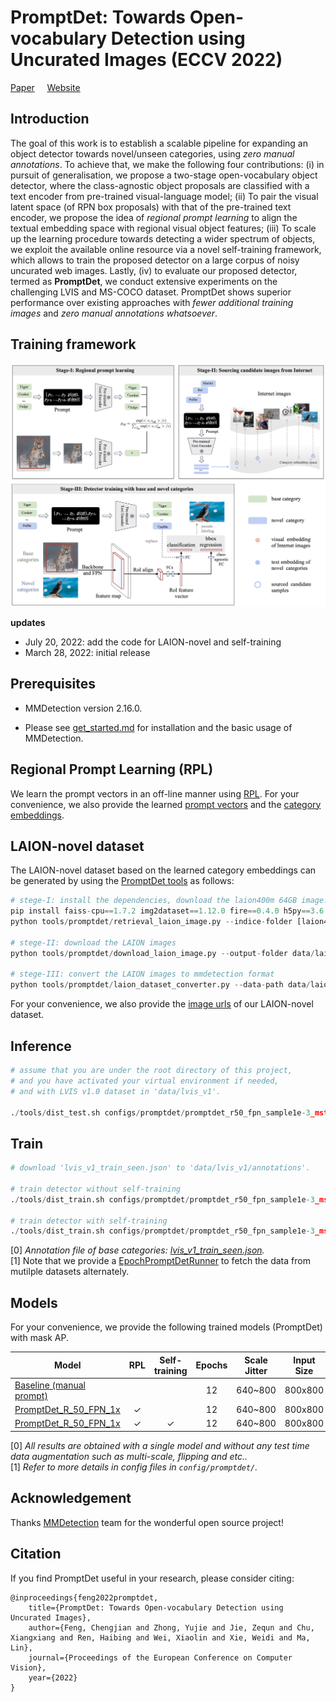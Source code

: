 
# PromptDet: Towards Open-vocabulary Detection using Uncurated Images (ECCV 2022)
[Paper](https://arxiv.org/abs/2203.16513) &nbsp; &nbsp; [Website](https://fcjian.github.io/promptdet)

## Introduction

The goal of this work is to establish a scalable pipeline for expanding an object detector towards novel/unseen categories, using *zero manual annotations*. To achieve that, we make the following four contributions: (i) in pursuit of generalisation, we propose a two-stage open-vocabulary object detector, where the class-agnostic object proposals are classified with a text encoder from pre-trained visual-language model; (ii) To pair the visual latent space (of RPN box proposals) with that of the pre-trained text encoder, we propose the idea of *regional prompt learning* to align the textual embedding space with regional visual object features; (iii) To scale up the learning procedure towards detecting a wider spectrum of objects, we exploit the available online resource via a novel self-training framework, which allows to train the proposed detector on a large corpus of noisy uncurated web images. Lastly, (iv) to evaluate our proposed detector, termed as **PromptDet**, we conduct extensive experiments on the challenging LVIS and MS-COCO dataset. PromptDet shows superior performance over existing approaches with *fewer additional training images* and *zero manual annotations whatsoever*.

## Training framework
![method overview](resources/promptdet.png)

**updates**
- July 20, 2022: add the code for LAION-novel and self-training
- March 28, 2022: initial release

## Prerequisites

- MMDetection version 2.16.0.

- Please see [get_started.md](docs/get_started.md) for installation and the basic usage of MMDetection.

## Regional Prompt Learning (RPL)
We learn the prompt vectors in an off-line manner using [RPL](https://github.com/fcjian/RPL). For your convenience, we also provide the learned [prompt vectors](promptdet_resources/prompt_learner/lvis/model.pth.tar-6) and the [category embeddings](promptdet_resources/lvis_category_embeddings.pt). 


## LAION-novel dataset
The LAION-novel dataset based on the learned category embeddings can be generated by using the [PromptDet tools](tools/promptdet) as follows:
```python
# stege-I: install the dependencies, download the laion400m 64GB image.index and metadata.hdf5 (https://the-eye.eu/public/AI/cah/), and then retrival the LAION images (urls)
pip install faiss-cpu==1.7.2 img2dataset==1.12.0 fire==0.4.0 h5py==3.6.0
python tools/promptdet/retrieval_laion_image.py --indice-folder [laion400m-64GB-index] --metadata [metadata.hdf5] --text-features promptdet_resources/lvis_category_embeddings.pt --output-folder data/laion_lvis/images --num-images 500

# stege-II: download the LAION images
python tools/promptdet/download_laion_image.py --output-folder data/laion_lvis/images --num-thread 10

# stege-III: convert the LAION images to mmdetection format
python tools/promptdet/laion_dataset_converter.py --data-path data/laion_lvis/images --out-file data/laion_lvis/laion_train.json --topK 300
```
For your convenience, we also provide the [image urls](data/laion_lvis.tar.gz) of our LAION-novel dataset.

## Inference

```python
# assume that you are under the root directory of this project,
# and you have activated your virtual environment if needed,
# and with LVIS v1.0 dataset in 'data/lvis_v1'.

./tools/dist_test.sh configs/promptdet/promptdet_r50_fpn_sample1e-3_mstrain_1x_lvis_v1_self_train.py work_dirs/promptdet_r50_fpn_sample1e-3_mstrain_1x_lvis_v1_self_train.pth 4 --eval bbox segm
```

## Train
```python
# download 'lvis_v1_train_seen.json' to 'data/lvis_v1/annotations'.

# train detector without self-training
./tools/dist_train.sh configs/promptdet/promptdet_r50_fpn_sample1e-3_mstrain_1x_lvis_v1.py 4

# train detector with self-training
./tools/dist_train.sh configs/promptdet/promptdet_r50_fpn_sample1e-3_mstrain_1x_lvis_v1_self_train.py 4 --resume-from work_dirs/promptdet_r50_fpn_sample1e-3_mstrain_1x_lvis_v1/epoch_6.pth
```
[0] *Annotation file of base categories: [lvis_v1_train_seen.json](https://drive.google.com/file/d/1dZQ5ytHgJPv4VgYOyjJerq4adc6GQkkd/view?usp=sharing).* \
[1] Note that we provide a [EpochPromptDetRunner](mmdet/core/utils/epoch_promptdet_runner.py) to fetch the data from mutilple datasets alternately.

## Models

For your convenience, we provide the following trained models (PromptDet) with mask AP.

Model | RPL | Self-training | Epochs | Scale Jitter | Input Size | AP<sub>novel | AP<c>c | AP<sub>f | AP | Download
--- |:---:|:---:|:---:|:---:|:---:|:---:|:---:|:---:|:---:|:---:
[Baseline (manual prompt)](configs/promptdet/promptdet_r50_fpn_sample1e-3_mstrain_1x_lvis_v1_manual_prompt.py) |  | | 12 | 640~800  | 800x800 | 7.4 | 17.2 | 26.1 | 19.0 | [google](https://drive.google.com/file/d/1pROiDQF18S1Wl5L6C1mMqt9FapMoiICj/view?usp=sharing)
[PromptDet_R_50_FPN_1x](configs/promptdet/promptdet_r50_fpn_sample1e-3_mstrain_1x_lvis_v1.py) | &check; | | 12 | 640~800  | 800x800 | 11.5 | 19.4 | 26.7 | 20.9 | [google](https://drive.google.com/file/d/1vsqhieOcR_s1dt0JNikQqB8OgsTYJNH-/view?usp=sharing)
[PromptDet_R_50_FPN_1x](configs/promptdet/promptdet_r50_fpn_sample1e-3_mstrain_1x_lvis_v1_self_train.py) | &check; | &check; | 12 | 640~800  | 800x800 | 19.5 | 18.2 | 25.6 | 21.3 | [google](https://drive.google.com/file/d/1OkQbe_uM8i5DhXT82HMOYMBo7v0atYZD/view?usp=sharing)

[0] *All results are obtained with a single model and without any test time data augmentation such as multi-scale, flipping and etc..* \
[1] *Refer to more details in config files in `config/promptdet/`.*

## Acknowledgement

Thanks [MMDetection](https://github.com/open-mmlab/mmdetection) team for the wonderful open source project!


## Citation

If you find PromptDet useful in your research, please consider citing:

```
@inproceedings{feng2022promptdet,
    title={PromptDet: Towards Open-vocabulary Detection using Uncurated Images},
    author={Feng, Chengjian and Zhong, Yujie and Jie, Zequn and Chu, Xiangxiang and Ren, Haibing and Wei, Xiaolin and Xie, Weidi and Ma, Lin},
    journal={Proceedings of the European Conference on Computer Vision},
    year={2022}
}
```


